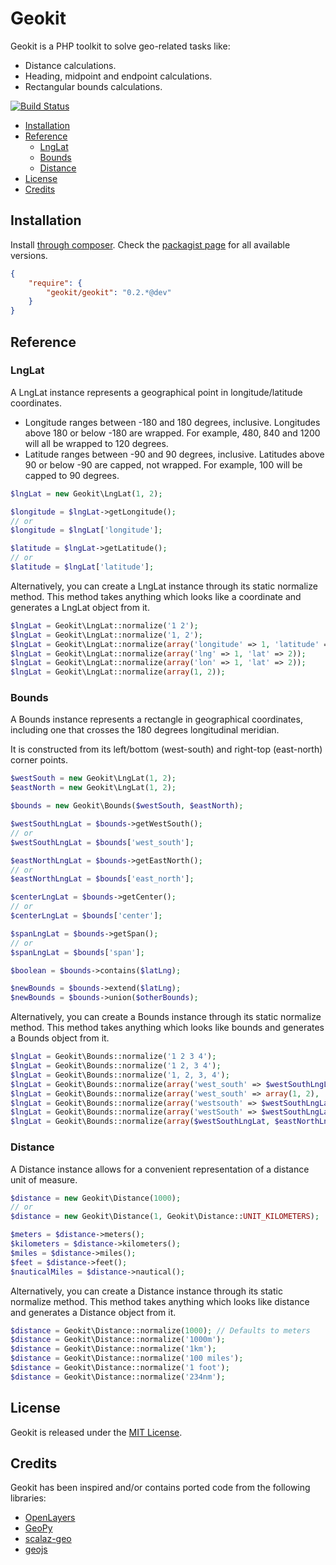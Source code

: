 Geokit
======

Geokit is a PHP toolkit to solve geo-related tasks like:

* Distance calculations.
* Heading, midpoint and endpoint calculations.
* Rectangular bounds calculations.

[![Build Status](https://secure.travis-ci.org/jsor/Geokit.png)](http://travis-ci.org/jsor/Geokit)

* [Installation](#installation)
* [Reference](#reference)
  * [LngLat](#lnglat)
  * [Bounds](#bounds)
  * [Distance](#distance)
* [License](#license)
* [Credits](#credits)

Installation
------------

Install [through composer](http://getcomposer.org). Check the
[packagist page](https://packagist.org/packages/geokit/geokit) for all
available versions.

```json
{
    "require": {
        "geokit/geokit": "0.2.*@dev"
    }
}
```

Reference
---------

### LngLat

A LngLat instance represents a geographical point in longitude/latitude
coordinates.

* Longitude ranges between -180 and 180 degrees, inclusive. Longitudes above 180
  or below -180 are wrapped. For example, 480, 840 and 1200 will all be wrapped
  to 120 degrees.
* Latitude ranges between -90 and 90 degrees, inclusive. Latitudes above 90 or
  below -90 are capped, not wrapped. For example, 100 will be capped to 90
  degrees.

```php
$lngLat = new Geokit\LngLat(1, 2);

$longitude = $lngLat->getLongitude();
// or
$longitude = $lngLat['longitude'];

$latitude = $lngLat->getLatitude();
// or
$latitude = $lngLat['latitude'];
```

Alternatively, you can create a LngLat instance through its static normalize
method. This method takes anything which looks like a coordinate and generates a
LngLat object from it.

```php
$lngLat = Geokit\LngLat::normalize('1 2');
$lngLat = Geokit\LngLat::normalize('1, 2');
$lngLat = Geokit\LngLat::normalize(array('longitude' => 1, 'latitude' => 2));
$lngLat = Geokit\LngLat::normalize(array('lng' => 1, 'lat' => 2));
$lngLat = Geokit\LngLat::normalize(array('lon' => 1, 'lat' => 2));
$lngLat = Geokit\LngLat::normalize(array(1, 2));
```

### Bounds

A Bounds instance represents a rectangle in geographical coordinates, including
one that crosses the 180 degrees longitudinal meridian.

It is constructed from its left/bottom (west-south) and right-top (east-north)
corner points.

```php
$westSouth = new Geokit\LngLat(1, 2);
$eastNorth = new Geokit\LngLat(1, 2);

$bounds = new Geokit\Bounds($westSouth, $eastNorth);

$westSouthLngLat = $bounds->getWestSouth();
// or
$westSouthLngLat = $bounds['west_south'];

$eastNorthLngLat = $bounds->getEastNorth();
// or
$eastNorthLngLat = $bounds['east_north'];

$centerLngLat = $bounds->getCenter();
// or
$centerLngLat = $bounds['center'];

$spanLngLat = $bounds->getSpan();
// or
$spanLngLat = $bounds['span'];

$boolean = $bounds->contains($latLng);

$newBounds = $bounds->extend($latLng);
$newBounds = $bounds->union($otherBounds);
```

Alternatively, you can create a Bounds instance through its static normalize
method. This method takes anything which looks like bounds and generates a
Bounds object from it.

```php
$lngLat = Geokit\Bounds::normalize('1 2 3 4');
$lngLat = Geokit\Bounds::normalize('1 2, 3 4');
$lngLat = Geokit\Bounds::normalize('1, 2, 3, 4');
$lngLat = Geokit\Bounds::normalize(array('west_south' => $westSouthLngLat, 'east_north' => $eastNorthLngLat));
$lngLat = Geokit\Bounds::normalize(array('west_south' => array(1, 2), 'east_north' => array(3, 4)));
$lngLat = Geokit\Bounds::normalize(array('westsouth' => $westSouthLngLat, 'eastnorth' => $eastNorthLngLat));
$lngLat = Geokit\Bounds::normalize(array('westSouth' => $westSouthLngLat, 'eastNorth' => $eastNorthLngLat));
$lngLat = Geokit\Bounds::normalize(array($westSouthLngLat, $eastNorthLngLat));
```

### Distance

A Distance instance allows for a convenient representation of a distance unit of
measure.

```php
$distance = new Geokit\Distance(1000);
// or
$distance = new Geokit\Distance(1, Geokit\Distance::UNIT_KILOMETERS);

$meters = $distance->meters();
$kilometers = $distance->kilometers();
$miles = $distance->miles();
$feet = $distance->feet();
$nauticalMiles = $distance->nautical();
```

Alternatively, you can create a Distance instance through its static normalize
method. This method takes anything which looks like distance and generates a
Distance object from it.

```php
$distance = Geokit\Distance::normalize(1000); // Defaults to meters
$distance = Geokit\Distance::normalize('1000m');
$distance = Geokit\Distance::normalize('1km');
$distance = Geokit\Distance::normalize('100 miles');
$distance = Geokit\Distance::normalize('1 foot');
$distance = Geokit\Distance::normalize('234nm');
```

License
-------

Geokit is released under the [MIT License](https://github.com/jsor/Geokit/blob/master/LICENSE).

Credits
-------

Geokit has been inspired and/or contains ported code from the following
libraries:

* [OpenLayers](https://github.com/openlayers/openlayers)
* [GeoPy](https://github.com/geopy/geopy)
* [scalaz-geo](https://github.com/scalaz/scalaz-geo)
* [geojs](http://code.google.com/p/geojs)
